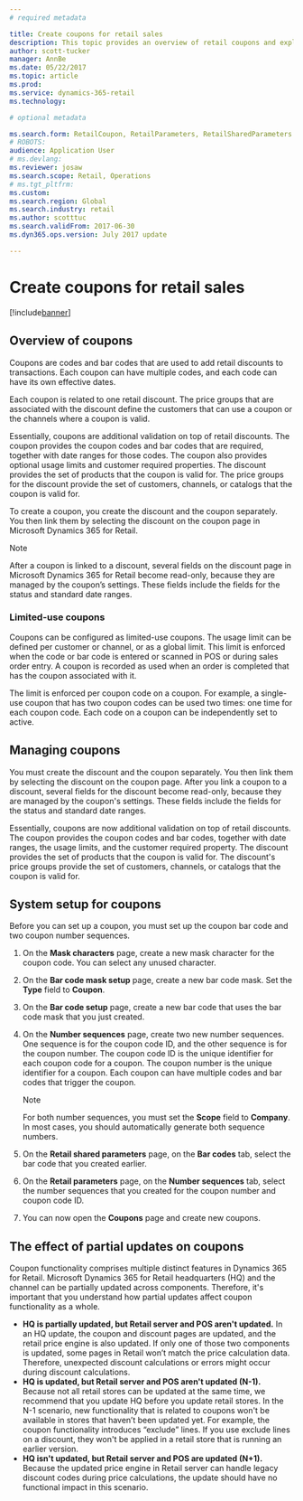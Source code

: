```yaml
---
# required metadata

title: Create coupons for retail sales
description: This topic provides an overview of retail coupons and explains how to set them up.
author: scott-tucker
manager: AnnBe
ms.date: 05/22/2017
ms.topic: article
ms.prod: 
ms.service: dynamics-365-retail
ms.technology: 

# optional metadata

ms.search.form: RetailCoupon, RetailParameters, RetailSharedParameters
# ROBOTS: 
audience: Application User
# ms.devlang: 
ms.reviewer: josaw
ms.search.scope: Retail, Operations
# ms.tgt_pltfrm: 
ms.custom: 
ms.search.region: Global
ms.search.industry: retail
ms.author: scotttuc
ms.search.validFrom: 2017-06-30
ms.dyn365.ops.version: July 2017 update

---
```


# Create coupons for retail sales

[!include[banner](includes/banner.md)]


## Overview of coupons

Coupons are codes and bar codes that are used to add retail discounts to transactions. Each coupon can have multiple codes, and each code can have its own effective dates. 

Each coupon is related to one retail discount. The price groups that are associated with the discount define the customers that can use a coupon or the channels where a coupon is valid. 

Essentially, coupons are additional validation on top of retail discounts. The coupon provides the coupon codes and bar codes that are required, together with date ranges for those codes. The coupon also provides optional usage limits and customer required properties. The discount provides the set of products that the coupon is valid for. The price groups for the discount provide the set of customers, channels, or catalogs that the coupon is valid for.

To create a coupon, you create the discount and the coupon separately. You then link them by selecting the discount on the coupon page in Microsoft Dynamics 365 for Retail. 

> [!NOTE]
> After a coupon is linked to a discount, several fields on the discount page in Microsoft Dynamics 365 for Retail become read-only, because they are managed by the coupon’s settings. These fields include the fields for the status and standard date ranges.

### Limited-use coupons

Coupons can be configured as limited-use coupons. The usage limit can be defined per customer or channel, or as a global limit. This limit is enforced when the code or bar code is entered or scanned in POS or during sales order entry. A coupon is recorded as used when an order is completed that has the coupon associated with it.

The limit is enforced per coupon code on a coupon. For example, a single-use coupon that has two coupon codes can be used two times: one time for each coupon code. Each code on a coupon can be independently set to active.

## Managing coupons

You must create the discount and the coupon separately. You then link them by selecting the discount on the coupon page. After you link a coupon to a discount, several fields for the discount become read-only, because they are managed by the coupon's settings. These fields include the fields for the status and standard date ranges.  

Essentially, coupons are now additional validation on top of retail discounts. The coupon provides the coupon codes and bar codes, together with date ranges, the usage limits, and the customer required property. The discount provides the set of products that the coupon is valid for. The discount's price groups provide the set of customers, channels, or catalogs that the coupon is valid for.

## System setup for coupons 

Before you can set up a coupon, you must set up the coupon bar code and two coupon number sequences. 

1.  On the **Mask characters** page, create a new mask character for the coupon code. You can select any unused character.
2.	On the **Bar code mask setup** page, create a new bar code mask. Set the **Type** field to **Coupon**.
3.	On the **Bar code setup** page, create a new bar code that uses the bar code mask that you just created.
4.	On the **Number sequences** page, create two new number sequences. One sequence is for the coupon code ID, and the other sequence is for the coupon number. The coupon code ID is the unique identifier for each coupon code for a coupon. The coupon number is the unique identifier for a coupon. Each coupon can have multiple codes and bar codes that trigger the coupon.

    > [!NOTE]
    > For both number sequences, you must set the **Scope** field to **Company**. In most cases, you should automatically generate both sequence numbers.

5.	On the **Retail shared parameters** page, on the **Bar codes** tab, select the bar code that you created earlier.
6.	On the **Retail parameters** page, on the **Number sequences** tab, select the number sequences that you created for the coupon number and coupon code ID.
7.	You can now open the **Coupons** page and create new coupons.

## The effect of partial updates on coupons

Coupon functionality comprises multiple distinct features in Dynamics 365 for Retail. Microsoft Dynamics 365 for Retail headquarters (HQ) and the channel can be partially updated across components. Therefore, it's important that you understand how partial updates affect coupon functionality as a whole.

- **HQ is partially updated, but Retail server and POS aren't updated.** In an HQ update, the coupon and discount pages are updated, and the retail price engine is also updated. If only one of those two components is updated, some pages in Retail won’t match the price calculation data. Therefore, unexpected discount calculations or errors might occur during discount calculations.
- **HQ is updated, but Retail server and POS aren't updated (N-1).** Because not all retail stores can be updated at the same time, we recommend that you update HQ before you update retail stores. In the N-1 scenario, new functionality that is related to coupons won't be available in stores that haven’t been updated yet. For example, the coupon functionality introduces “exclude” lines. If you use exclude lines on a discount, they won't be applied in a retail store that is running an earlier version.
- **HQ isn't updated, but Retail server and POS are updated (N+1).** Because the updated price engine in Retail server can handle legacy discount codes during price calculations, the update should have no functional impact in this scenario.
